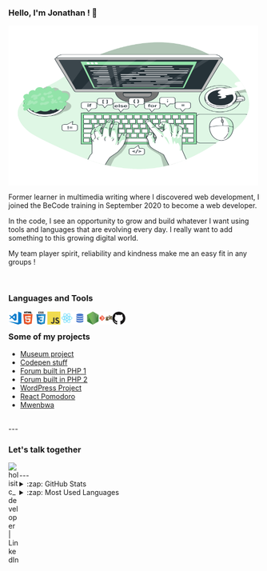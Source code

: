### Hello, I'm Jonathan ! :wave:

 <img align="center" alt="Illustration" src="./illu.svg" width="500" height="320" />

Former learner in multimedia writing where I discovered web development, I joined the BeCode training in September 2020 to become a web developer.

In the code, I see an opportunity to grow and build whatever I want using tools and languages that are evolving every day. I really want to add something to this growing digital world.

My team player spirit, reliability and kindness make me an easy fit in any groups !


<br />

### Languages and Tools

<img align="left" alt="Visual Studio Code" width="26px" src="https://raw.githubusercontent.com/github/explore/80688e429a7d4ef2fca1e82350fe8e3517d3494d/topics/visual-studio-code/visual-studio-code.png" />
<img align="left" alt="HTML5" width="26px" src="https://raw.githubusercontent.com/github/explore/80688e429a7d4ef2fca1e82350fe8e3517d3494d/topics/html/html.png" />
<img align="left" alt="CSS3" width="26px" src="https://raw.githubusercontent.com/github/explore/80688e429a7d4ef2fca1e82350fe8e3517d3494d/topics/css/css.png" />
<img align="left" alt="JavaScript" width="26px" src="https://raw.githubusercontent.com/github/explore/80688e429a7d4ef2fca1e82350fe8e3517d3494d/topics/javascript/javascript.png" />
<img align="left" alt="React" width="26px" src="https://raw.githubusercontent.com/github/explore/80688e429a7d4ef2fca1e82350fe8e3517d3494d/topics/react/react.png" />
<img align="left" alt="SQL" width="26px" src="https://raw.githubusercontent.com/github/explore/80688e429a7d4ef2fca1e82350fe8e3517d3494d/topics/sql/sql.png" />
<img align="left" alt="Node.js" width="26px" src="https://raw.githubusercontent.com/github/explore/80688e429a7d4ef2fca1e82350fe8e3517d3494d/topics/nodejs/nodejs.png" />
<img align="left" alt="Git" width="26px" src="https://raw.githubusercontent.com/github/explore/80688e429a7d4ef2fca1e82350fe8e3517d3494d/topics/git/git.png" />
<img align="left" alt="GitHub" width="26px" src="https://raw.githubusercontent.com/github/explore/78df643247d429f6cc873026c0622819ad797942/topics/github/github.png" />


<br />

### Some of my projects

- [Museum project](https://bastlaf.github.io/museum-project/)
- [Codepen stuff](https://codepen.io/bastlaf)
- [Forum built in PHP 1](https://github.com/bastlaf/Forum-bcbb-the-who)
- [Forum built in PHP 2](https://github.com/bastlaf/Forum-bcbb-the-who)
- [WordPress Project](https://github.com/bastlaf/malabas)
- [React Pomodoro](https://github.com/bastlaf/pomodoro)
- [Mwenbwa](https://github.com/bastlaf/pomodoro)

<br />
---

### Let's talk together
[<img align="left" alt="holisitc_developer | LinkedIn" width="22px" src="https://cdn.jsdelivr.net/npm/simple-icons@v3/icons/linkedin.svg" />][linkedin]

[linkedin]: https://www.linkedin.com/in/jonathan-maillard/

<br />
---

<details>
  <summary>:zap: GitHub Stats</summary>

  <img align="left" alt="Jonathan's GitHub Stats" src="https://github-readme-stats.vercel.app/api?username=JonathanMaillard&show_icons=true&hide_border=true" />

</details>

<details>
  <summary>:zap: Most Used Languages</summary>

<img align="left" alt="Jonathan's GitHub Top Languages" src="https://github-readme-stats.vercel.app/api/top-langs/?username=JonathanMaillard" />

</details>
